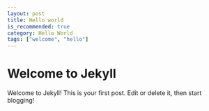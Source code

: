 ```yaml
---
layout: post
title: Hello world
is_recommended: true
category: Hello World
tags: ["welcome", "hello"]
---
```

# Welcome to Jekyll

Welcome to Jekyll! This is your first post. Edit or delete it, then start blogging!